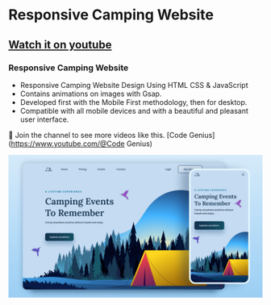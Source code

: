 # Responsive Camping Website
## [Watch it on youtube](https://youtu.be/Sc4IDvESKHE)
### Responsive Camping Website

- Responsive Camping Website Design Using HTML CSS & JavaScript
- Contains animations on images with Gsap.
- Developed first with the Mobile First methodology, then for desktop.
- Compatible with all mobile devices and with a beautiful and pleasant user interface.

💙 Join the channel to see more videos like this. [Code Genius](https://www.youtube.com/@Code Genius)

![preview img](/preview.png)
